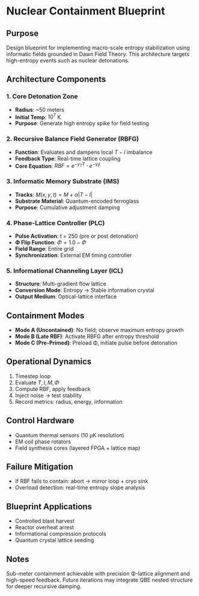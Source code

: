 # Nuclear Containment Blueprint

## Purpose

Design blueprint for implementing macro-scale entropy stabilization using informatic fields grounded in Dawn Field Theory. This architecture targets high-entropy events such as nuclear detonations.

## Architecture Components

### 1. Core Detonation Zone

* **Radius**: \~50 meters
* **Initial Temp**: $10^7$ K
* **Purpose**: Generate high entropy spike for field testing

### 2. Recursive Balance Field Generator (RBFG)

* **Function**: Evaluates and dampens local $T - I$ imbalance
* **Feedback Type**: Real-time lattice coupling
* **Core Equation**:
  $RBF = e^{-\gamma_T T} \cdot e^{-\gamma_I I}$

### 3. Informatic Memory Substrate (IMS)

* **Tracks**: $M(x, y, t) = M + \alpha |T - I|$
* **Substrate Material**: Quantum-encoded ferroglass
* **Purpose**: Cumulative adjustment damping

### 4. Phase-Lattice Controller (PLC)

* **Pulse Activation**: t = 250 (pre or post detonation)
* **Φ Flip Function**:
  $\Phi = 1.0 - \Phi$
* **Field Range**: Entire grid
* **Synchronization**: External EM timing controller

### 5. Informational Channeling Layer (ICL)

* **Structure**: Multi-gradient flow lattice
* **Conversion Mode**: Entropy → Stable information crystal
* **Output Medium**: Optical-lattice interface

## Containment Modes

* **Mode A (Uncontained)**: No field; observe maximum entropy growth
* **Mode B (Late RBF)**: Activate RBFG after entropy threshold
* **Mode C (Pre-Primed)**: Preload Φ, initiate pulse before detonation

## Operational Dynamics

1. Timestep loop
2. Evaluate $T, I, M, \Phi$
3. Compute RBF, apply feedback
4. Inject noise → test stability
5. Record metrics: radius, energy, information

## Control Hardware

* Quantum thermal sensors (10 µK resolution)
* EM coil phase rotators
* Field synthesis cores (layered FPGA + lattice map)

## Failure Mitigation

* If RBF fails to contain: abort → mirror loop + cryo sink
* Overload detection: real-time entropy slope analysis

## Blueprint Applications

* Controlled blast harvest
* Reactor overheat arrest
* Informational compression protocols
* Quantum crystal lattice seeding

## Notes

Sub-meter containment achievable with precision Φ-lattice alignment and high-speed feedback. Future iterations may integrate QBE nested structure for deeper recursive damping.
